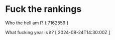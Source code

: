 # Fuck the rankings

Who the hell am I?
{ 7162559 }

What fucking year is it?
[ 2024-08-24T14:30:00Z ]
